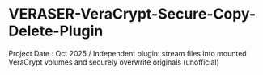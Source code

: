 # VERASER-VeraCrypt-Secure-Copy-Delete-Plugin
Project Date : Oct 2025 / Independent plugin: stream files into mounted VeraCrypt volumes and securely overwrite originals (unofficial)
